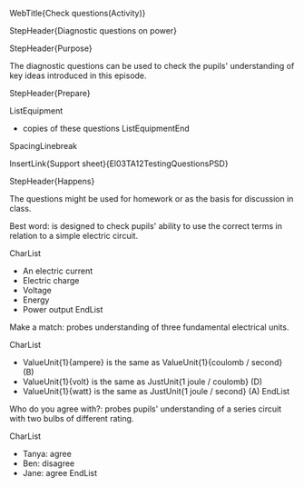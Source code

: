 WebTitle{Check questions(Activity)}

StepHeader{Diagnostic questions on power}

StepHeader{Purpose}

The diagnostic questions can be used to check the pupils' understanding of key ideas introduced in this episode.

StepHeader{Prepare}

ListEquipment
- copies of these questions
ListEquipmentEnd

SpacingLinebreak

InsertLink{Support sheet}{El03TA12TestingQuestionsPSD}


StepHeader{Happens}

The questions might be used for homework or as the basis for discussion in class.

Best word: is designed to check pupils' ability to use the correct terms in relation to a simple electric circuit.

CharList
- An electric current
- Electric charge
- Voltage
- Energy
- Power output
EndList

Make a match: probes understanding of three fundamental electrical units.

CharList
- ValueUnit{1}{ampere} is the same as ValueUnit{1}{coulomb / second} (B)
- ValueUnit{1}{volt} is the same as JustUnit{1 joule / coulomb} (D)
- ValueUnit{1}{watt} is the same as JustUnit{1 joule / second} (A)
EndList

Who do you agree with?: probes pupils' understanding of a series circuit with two bulbs of different rating.

CharList
- Tanya: agree
- Ben: disagree
- Jane: agree
EndList

